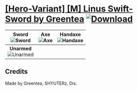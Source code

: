 # [\[Hero-Variant\] \[M\] Linus Swift-Sword by Greentea](https://git.io/Jn3tU) [![Download](https://img.shields.io/badge/Download--red?style=social&logo=github)](https://git.io/Jn3Wt)

| <b>Sword</b><br/><img alt="Sword" src="https://git.io/JnOif"/> | <b>Axe</b><br/><img alt="Axe" src="https://git.io/JnOi5"/> | <b>Handaxe</b><br/><img alt="Handaxe" src="https://git.io/JnOiM"/> |
| :---: | :---: | :---: |
| <b>Unarmed</b><br/><img alt="Unarmed" src="https://git.io/JnOiX"/> |

## Credits

Made by Greentea, SHYUTERz, Dis.

